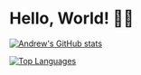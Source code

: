 # Hello, World! 👋🏼

[![Andrew's GitHub stats](https://github-readme-stats.vercel.app/api?username=aoliveira-eng&show_icons=true&theme=gruvbox_light)](https://github.com/anuraghazra/github-readme-stats)

[![Top Languages](https://github-readme-stats.vercel.app/api/top-langs/?username=aoliveira-eng&layout=donut&theme=gruvbox_light)](https://github.com/anuraghazra/github-readme-stats)
